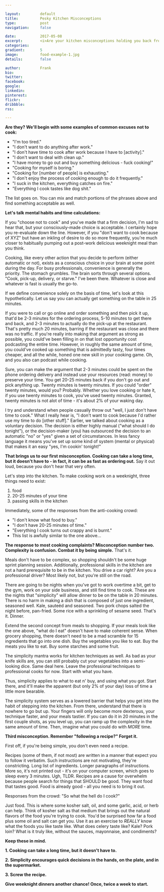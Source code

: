 ```yaml
---

layout:			default
title:  		Pesky Kitchen Misconceptions
type:			post
navigation: 	false

date:   		2017-05-08
excerpt: 		<i>Are your kitchen misconceptions holding you back from a quick delicious dinner?</i>
categories:		
gradient: 		5
image: 			food-example-1.jpg
details:		false

author: 		Frank
bio: 			
twitter: 		
facebook: 		
google: 		
linkedin: 		
pinterest: 		
flickr: 		
dribbble: 		
rss: 			

---
```


**Are they? We'll begin with some examples of common excuses not to cook:**

* "I'm too tired."
* "I don't want to do anything after work."
* "I don't have time to cook after work because I have to [activity]."
* "I don't want to deal with clean up."
* "I have money to go out and buy something delicious - fuck cooking!"
* "Cooking for myself is boring."
* "Cooking for [number of people] is exhausting."
* "I don't enjoy the process of cooking enough to do it frequently."
* "I suck in the kitchen, everything catches on fire."
* "Everything I cook tastes like dog shit."

The list goes on. You can mix and match portions of the phrases above and find something acceptable as well.

**Let's talk mental habits and time calculations:**

If you "choose not to cook" and you've made that a firm decision, I'm sad to hear that, but your consciously-made choice is acceptable. I certainly hope you re-evaluate down the line. However, if you "don't want to cook because of XYZ" but have an inkling of desire to do so more frequently, you're much closer to habitually pumping out a post-work delicious weeknight meal than you think.

Cooking, like every other action that you decide to perform (either automatic or not), exists as a conscious choice in your brain at some point during the day. For busy professionals, convenience is generally the priority. The stomach grumbles. The brain sorts through several options. "Cook, pick-up, delivery, or starve." I've been there. Whatever is close and whatever is fast is usually the go-to. 

If we define convenience solely on the basis of time, let's look at this hypothetically. Let us say you can actually get something on the table in 25 minutes.

If you were to call or go online and order something and then pick it up, that'd be 2-3 minutes for the ordering process, 5-10 minutes to get there and back, and 2-3 minutes to actually do the pick-up at the restaurant. That's pretty much 20 minutes, barring if the restaurant was close and there was no traffic. If you're really into making that argument as strong as possible, you could've been filling in on that lost opportunity cost podcasting the entire time. However, in roughly the same amount of time, you could've cooked up something that is admittedly tasty, four times cheaper, and all the while, honed one new skill in your cooking game. Oh, and you also can podcast while cooking.

Sure, you can make the argument that 2-3 minutes could be spent on the phone ordering delivery and instead use your resources (read: money) to preserve your time. You get 20-25 minutes back if you don't go out and pick anything up. Twenty minutes is twenty minutes. If you could "order" twenty minutes, would you? Probably. Whether you love cooking or hate it, if you use twenty minutes to cook, you've used twenty minutes. Granted, twenty minutes is not alot of time - it's about 2% of your waking day.

I try and understand when people casually throw out "well, I just don't have time to cook." What I really hear is, "I don't want to cook because I'd rather use my time to do [other stuff]." Earlier, we talked about cooking as a voluntary decision. The decision is either highly manual ("what should I do tonight"), or the decision-maker (you) has outsourced the decision to an automatic "no" or "yes" given a set of circumstances. In less fancy language it means you've set up some kind of system (mental or physical) that makes it an easy "yes, I'm cookin' tonight!"

**That brings us to our first misconception. Cooking can take a long time, but it doesn't have to - in fact, it can be as fast as ordering out.** Say it out loud, because you don't hear that very often.

Let's step into the kitchen. To make cooking work on a weeknight, three things need to exist: 

1. food
2. 20-25 minutes of your time
3. passing skills in the kitchen

Immediately, some of the responses from the anti-cooking crowd:

* "I don't know what food to buy."
* "I don't have 20-25 minutes of time."
* "Everything I cook turns out crappy and is burnt."
* This list is awfully similar to the one above...

**The response to most cooking complaints? Misconception number two. Complexity is confusion. Combat it by being simple.** That's it.

Meals don't have to be complex, so shopping shouldn't be some huge sprint planning session. Additionally, professional skills in the kitchen are not a hard prerequisite to be in the kitchen. You drive a car right? Are you a professional driver? Most likely not, but you're still on the road.

There are going to be nights when you've got to work overtime a bit, get to the gym, work on your side business, and still find time to cook. These are the nights that "simplicity" will allow dinner to be on the table in 20 minutes. There is no harm in making a dish that is composed of just one ingredient, seasoned well. Kale, sauteéd and seasoned. Two pork chops salted the night before, pan-fried. Some rice with a sprinkling of sesame seed. That's it. Dinner.

Extend the second concept from meals to shopping. If your meals look like the one above, "what do I eat" doesn't have to make coherent sense. When grocery shopping, there doesn't need to be a mad scramble for 15 ingredients that go into one dish. Buy the vegetables you like to eat. Buy the meats you like to eat. Buy some starches and some fruit.

The simplicity mantra works for kitchen techniques as well. As bad as your knife skills are, you can still probably cut your vegetables into a semi-looking dice. Same deal here. Leave the professional techniques to professional cooks for now. Start with what you have. 

Thus, simplicity applies to what to eat n' buy, and using what you got. Start there, and it'll make the apparent (but only 2% of your day) loss of time a little more bearable. 

The simplicity system serves as a lowered barrier that helps you get into the habit of stepping into the kitchen. From there, understand that there is nowhere to go but up. Your fingers will only become more dexterous, your technique faster, and your meals tastier. If you can do it in 20 minutes in the first couple shots, as you level up, you can ramp up the complexity in the same amount of time. Then, imagine what you could do with *MORE* time.

**Third misconception. Remember "following a recipe?" Forget it.** 

First off, if you're being simple, you don't even need a recipe. 

Recipes (some of them, if not most) are written in a manner that expect you to follow it verbatim. Such instructions are not motivating, they're constricting. Long list of ingredients. Longer paragraphs of instructions. More so, it's not printed out - it's on your computer screen, which goes to sleep every 3 minutes. Ugh, TLDR. Recipes are a cause for overwhelm because people search for things that SHOULD be good. They want food that tastes good. Food is already good - all you need is to bring it out.

Responses from the crowd: "So what the hell do I cook?"

Just food. This is where some kosher salt, oil, and some garlic, acid, or herb can help. Think of kosher salt as that medium that brings out the natural flavors of the food you're trying to cook. You'd be surprised how far a food plus some oil and salt can get you. Use it as an exercise to *REALLY* know what the foods you like taste like. What does celery taste like? Kale? Pork loin? What is it truly like, without the sauces, mayonnaise, and condiments?

**Keep these in mind.**

**1. Cooking can take a long time, but it doesn't have to.**

**2. Simplicity encourages quick decisions in the hands, on the plate, and in the supermarket.**

**3. Screw the recipe.**

**Give weeknight dinners another chance! Once, twice a week to start.**